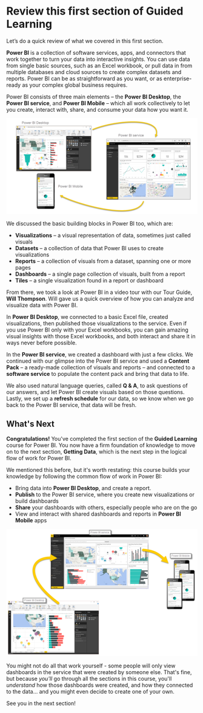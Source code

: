 <properties
   pageTitle="Review and What's Next"
   description="Review what you learned in this introduction to Power BI"
   services="powerbi"
   documentationCenter=""
   authors="davidiseminger"
   manager="mblythe"
   editor=""
   tags=""
   qualityFocus="no"
   qualityDate=""
   featuredVideoId=""
   courseDuration="5m"/>

<tags
   ms.service="powerbi"
   ms.devlang="NA"
   ms.topic="article"
   ms.tgt_pltfrm="NA"
   ms.workload="powerbi"
   ms.date="03/28/2016"
   ms.author="davidi"/>

# Review this first section of Guided Learning

Let’s do a quick review of what we covered in this first section.

**Power BI** is a collection of software services, apps, and connectors that work together to turn your data into interactive insights. You can use data from single basic sources, such as an Excel workbook, or pull data in from multiple databases and cloud sources to create complex datasets and reports. Power BI can be as straightforward as you want, or as enterprise-ready as your complex global business requires.

Power BI consists of three main elements – the **Power BI Desktop**, the **Power BI service**, and **Power BI Mobile** – which all work collectively to let you create, interact with, share, and consume your data how you want it.

![](media/powerbi-learning-0-4-summary-of-intro-to-power-bi/c0a4_1.png)

We discussed the basic building blocks in Power BI too, which are:

-   **Visualizations** – a visual representation of data, sometimes just called visuals
-   **Datasets** – a collection of data that Power BI uses to create visualizations
-   **Reports** – a collection of visuals from a dataset, spanning one or more pages
-   **Dashboards** – a single page collection of visuals, built from a report
-   **Tiles** – a single visualization found in a report or dashboard

From there, we took a look at Power BI in a video tour with our Tour Guide, **Will Thompson**. Will gave us a quick overview of how you can analyze and visualize data with Power BI.

In **Power BI Desktop**, we connected to a basic Excel file, created visualizations, then published those visualizations to the service. Even if you use Power BI only with your Excel workbooks, you can gain amazing visual insights with those Excel workbooks, and both interact and share it in ways never before possible.

In the **Power BI service**, we created a dashboard with just a few clicks. We continued with our glimpse into the Power BI service and used a **Content Pack** – a ready-made collection of visuals and reports – and connected to a **software service** to populate the content pack and bring that data to life.

We also used natural language queries, called **Q & A**, to ask questions of our answers, and let Power BI create visuals based on those questions. Lastly, we set up a **refresh schedule** for our data, so we know when we go back to the Power BI service, that data will be fresh.

## What's Next

**Congratulations!** You've completed the first section of the **Guided Learning** course for Power BI. You now have a firm foundation of knowledge to move on to the next section, **Getting Data**, which is the next step in the logical flow of work for Power BI.

We mentioned this before, but it's worth restating: this course builds your knowledge by following the common flow of work in Power BI:

-   Bring data into **Power BI Desktop**, and create a report.
-   **Publish** to the Power BI service, where you create new visualizations or build dashboards
-   **Share** your dashboards with others, especially people who are on the go
-   View and interact with shared dashboards and reports in **Power BI Mobile** apps

![](media/powerbi-learning-0-1-intro-using-power-bi/c0a1_1.png)

You might not do all that work yourself - some people will only view dashboards in the service that were created by someone else. That's fine, but because *you'll* go through all the sections in this course, you'll *understand* how those dashboards were created, and how they connected to the data... and you might even decide to create one of your own.

See you in the next section!
